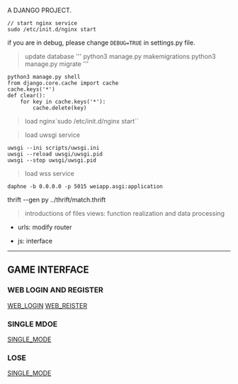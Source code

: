 A DJANGO PROJECT.
```shell
// start nginx service
sudo /etc/init.d/nginx start
```

if you are in debug, please change `DEBUG=TRUE` in settings.py file.

> update database
'''
python3 manage.py makemigrations
python3 manage.py migrate
'''

```
python3 manage.py shell
from django.core.cache import cache
cache.keys('*')
def clear():
    for key in cache.keys('*'):
        cache.delete(key)
```

> load nginx`sudo /etc/init.d/nginx start``

> load uwsgi service
```
uwsgi --ini scripts/uwsgi.ini
uwsgi --reload uwsgi/uwsgi.pid
uwsgi --stop uwsgi/uwsgi.pid
```

> load wss service
```
daphne -b 0.0.0.0 -p 5015 weiapp.asgi:application
```

thrift --gen py ../thrift/match.thrift

> introductions of files
views: function realization and data processing

- urls: modify router

- js: interface

---

## GAME INTERFACE
### WEB LOGIN AND REGISTER
[WEB_LOGIN](https://app5593.acapp.acwing.com.cn/static/image/README/web_login.png)
[WEB_REISTER](https://app5593.acapp.acwing.com.cn/static/image/README/web_register.png)
### SINGLE MDOE
[SINGLE_MODE](https://app5593.acapp.acwing.com.cn/static/image/README/single_mode.png)
### LOSE
[SINGLE_MODE](https://app5593.acapp.acwing.com.cn/static/image/README/lose.png)